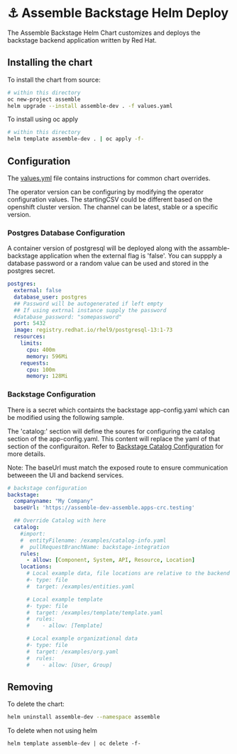 # ⚓️ Assemble Backstage Helm Deploy

The Assemble Backstage Helm Chart customizes and deploys the backstage backend application  written by Red Hat.

## Installing the chart

To install the chart from source:
```bash
# within this directory 
oc new-project assemble
helm upgrade --install assemble-dev . -f values.yaml 
```
To install using oc apply
```bash
# within this directory
helm template assemble-dev . | oc apply -f- 
```

## Configuration

The [values.yml](values.yaml) file contains instructions for common chart overrides.

The operator version can be configuring by modifying the operator configuration values. The startingCSV could be different based on the openshift cluster version.  The channel can be latest, stable or a specific version.

### Postgres Database Configuration

A container version of postgresql will be deployed along with the assamble-backstage application when the external flag is 'false'.  You can
 suppply a database password or a random value can be used and stored in the postgres secret.  

```yaml
postgres:
  external: false
  database_user: postgres
  ## Password will be autogenerated if left empty
  ## If using extrnal instance supply the password
  #database_password: "somepassword"
  port: 5432
  image: registry.redhat.io/rhel9/postgresql-13:1-73
  resources:
    limits:
      cpu: 400m
      memory: 596Mi
    requests:
      cpu: 100m
      memory: 128Mi
```
### Backstage Configuration

There is a secret which containts the backstage app-config.yaml which can be modified using the following sample.   

The 'catalog:' section will define the soures for configuring the catalog section of the app-config.yaml. This content will replace the yaml of that section of the configuraiton.  Refer to [Backstage Catalog Configuration](https://backstage.io/docs/features/software-catalog/configuration) for more details.  

Note: The baseUrl must match the exposed route to ensure communication betweeen the UI and backend services.

```yaml
# backstage configuration
backstage:
  companyname: "My Company"
  baseUrl: 'https://assemble-dev-assemble.apps-crc.testing'

  ## Override Catalog with here
  catalog:
    #import:
    #  entityFilename: /examples/catalog-info.yaml
    #  pullRequestBranchName: backstage-integration
    rules:
      - allow: [Component, System, API, Resource, Location]
    locations:
      # Local example data, file locations are relative to the backend process, typically `packages/backend`
      #- type: file
      #  target: /examples/entities.yaml

      # Local example template
      #- type: file
      #  target: /examples/template/template.yaml
      #  rules:
      #    - allow: [Template]

      # Local example organizational data
      #- type: file
      #  target: /examples/org.yaml
      #  rules:
      #    - allow: [User, Group]
```


## Removing

To delete the chart:
```bash
helm uninstall assemble-dev --namespace assemble
```

To delete when not using helm
```
helm template assemble-dev | oc delete -f-
```

